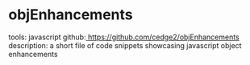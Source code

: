 # objEnhancements
tools: javascript
github:[ ](https://github.com/cedge2/objEnhancements/)https://github.com/cedge2/objEnhancements
description: a short file of code snippets showcasing javascript object enhancements
